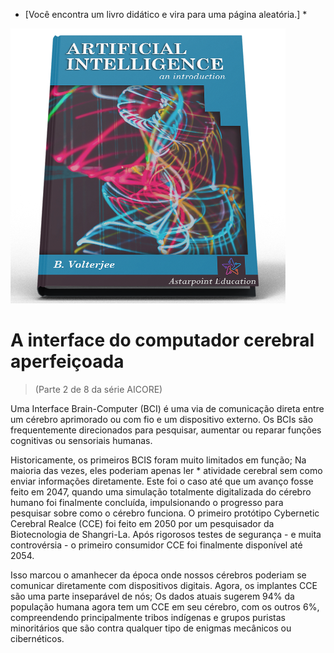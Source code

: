 * [Você encontra um livro didático e vira para uma página aleatória.] *

![AI Textbook](/resources/lore/textbookAI440.png)
# A interface do computador cerebral aperfeiçoada
> (Parte 2 de 8 da série AICORE)

Uma Interface Brain-Computer (BCI) é uma via de comunicação direta entre um cérebro aprimorado ou com fio e um dispositivo externo. Os BCIs são frequentemente direcionados para pesquisar, aumentar ou reparar funções cognitivas ou sensoriais humanas.

Historicamente, os primeiros BCIS foram muito limitados em função; Na maioria das vezes, eles poderiam apenas ler * atividade cerebral sem como enviar informações diretamente. Este foi o caso até que um avanço fosse feito em 2047, quando uma simulação totalmente digitalizada do cérebro humano foi finalmente concluída, impulsionando o progresso para pesquisar sobre como o cérebro funciona. O primeiro protótipo Cybernetic Cerebral Realce (CCE) foi feito em 2050 por um pesquisador da Biotecnologia de Shangri-La. Após rigorosos testes de segurança - e muita controvérsia - o primeiro consumidor CCE foi finalmente disponível até 2054.

Isso marcou o amanhecer da época onde nossos cérebros poderiam se comunicar diretamente com dispositivos digitais. Agora, os implantes CCE são uma parte inseparável de nós; Os dados atuais sugerem 94% da população humana agora tem um CCE em seu cérebro, com os outros 6%, compreendendo principalmente tribos indígenas e grupos puristas minoritários que são contra qualquer tipo de enigmas mecânicos ou cibernéticos.
